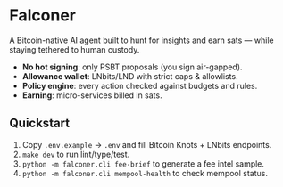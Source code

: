 # Falconer
A Bitcoin-native AI agent built to hunt for insights and earn sats —
while staying tethered to human custody.

- **No hot signing**: only PSBT proposals (you sign air-gapped).
- **Allowance wallet**: LNbits/LND with strict caps & allowlists.
- **Policy engine**: every action checked against budgets and rules.
- **Earning**: micro-services billed in sats.

## Quickstart
1. Copy `.env.example` → `.env` and fill Bitcoin Knots + LNbits endpoints.
2. `make dev` to run lint/type/test.
3. `python -m falconer.cli fee-brief` to generate a fee intel sample.
4. `python -m falconer.cli mempool-health` to check mempool status.